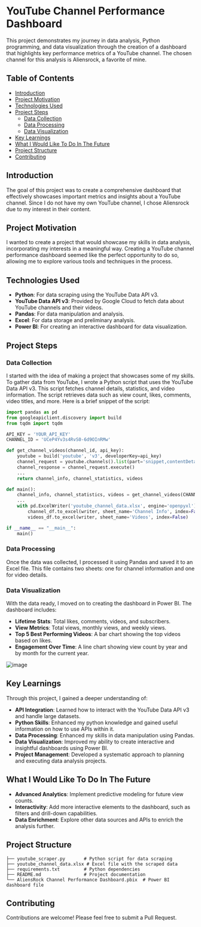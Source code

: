 
# YouTube Channel Performance Dashboard

This project demonstrates my journey in data analysis, Python programming, and data visualization through the creation of a dashboard that highlights key performance metrics of a YouTube channel. The chosen channel for this analysis is Aliensrock, a favorite of mine.

## Table of Contents

- [Introduction](#introduction)
- [Project Motivation](#project-motivation)
- [Technologies Used](#technologies-used)
- [Project Steps](#project-steps)
  - [Data Collection](#data-collection)
  - [Data Processing](#data-processing)
  - [Data Visualization](#data-visualization)
- [Key Learnings](#key-learnings)
- [What I Would Like To Do In The Future](#what-i-would-like-to-do-in-the-future)
- [Project Structure](#project-structure)
- [Contributing](#contributing)

## Introduction

The goal of this project was to create a comprehensive dashboard that effectively showcases important metrics and insights about a YouTube channel. Since I do not have my own YouTube channel, I chose Aliensrock due to my interest in their content.

## Project Motivation

I wanted to create a project that would showcase my skills in data analysis, incorporating my interests in a meaningful way. Creating a YouTube channel performance dashboard seemed like the perfect opportunity to do so, allowing me to explore various tools and techniques in the process.

## Technologies Used

- **Python**: For data scraping using the YouTube Data API v3.
- **YouTube Data API v3**: Provided by Google Cloud to fetch data about YouTube channels and their videos.
- **Pandas**: For data manipulation and analysis.
- **Excel**: For data storage and preliminary analysis.
- **Power BI**: For creating an interactive dashboard for data visualization.

## Project Steps

### Data Collection

I started with the idea of making a project that showcases some of my skills. To gather data from YouTube, I wrote a Python script that uses the YouTube Data API v3. This script fetches channel details, statistics, and video information. The script retrieves data such as view count, likes, comments, video titles, and more. Here is a brief snippet of the script:

```python
import pandas as pd
from googleapiclient.discovery import build
from tqdm import tqdm

API_KEY = 'YOUR_API_KEY'
CHANNEL_ID = 'UCeP4Yv3s4RvS0-6d9OInRMw'

def get_channel_videos(channel_id, api_key):
    youtube = build('youtube', 'v3', developerKey=api_key)
    channel_request = youtube.channels().list(part='snippet,contentDetails,statistics', id=channel_id)
    channel_response = channel_request.execute()
    ...
    return channel_info, channel_statistics, videos

def main():
    channel_info, channel_statistics, videos = get_channel_videos(CHANNEL_ID, API_KEY)
    ...
    with pd.ExcelWriter('youtube_channel_data.xlsx', engine='openpyxl') as writer:
        channel_df.to_excel(writer, sheet_name='Channel Info', index=False)
        videos_df.to_excel(writer, sheet_name='Videos', index=False)

if __name__ == "__main__":
    main()
```

### Data Processing

Once the data was collected, I processed it using Pandas and saved it to an Excel file. This file contains two sheets: one for channel information and one for video details.

### Data Visualization

With the data ready, I moved on to creating the dashboard in Power BI. The dashboard includes:

- **Lifetime Stats**: Total likes, comments, videos, and subscribers.
- **View Metrics**: Total views, monthly views, and weekly views.
- **Top 5 Best Performing Videos**: A bar chart showing the top videos based on likes.
- **Engagement Over Time**: A line chart showing view count by year and by month for the current year.

 ![image](https://github.com/RunnyEgg/Youtube-Dashboard/assets/145708300/638dd477-8e6b-4b43-a0b7-e2dbe80ec0e4)


## Key Learnings

Through this project, I gained a deeper understanding of:

- **API Integration**: Learned how to interact with the YouTube Data API v3 and handle large datasets.
- **Python Skills**: Enhanced my python knowledge and gained useful information on how to use APIs within it.
- **Data Processing**: Enhanced my skills in data manipulation using Pandas.
- **Data Visualization**: Improved my ability to create interactive and insightful dashboards using Power BI.
- **Project Management**: Developed a systematic approach to planning and executing data analysis projects.

## What I Would Like To Do In The Future

- **Advanced Analytics**: Implement predictive modeling for future view counts.
- **Interactivity**: Add more interactive elements to the dashboard, such as filters and drill-down capabilities.
- **Data Enrichment**: Explore other data sources and APIs to enrich the analysis further.

## Project Structure

```
├── youtube_scraper.py       # Python script for data scraping
├── youtube_channel_data.xlsx # Excel file with the scraped data
├── requirements.txt         # Python dependencies
├── README.md                # Project documentation
└── AliensRock Channel Performance Dashboard.pbix  # Power BI dashboard file
```

## Contributing

Contributions are welcome! Please feel free to submit a Pull Request.

